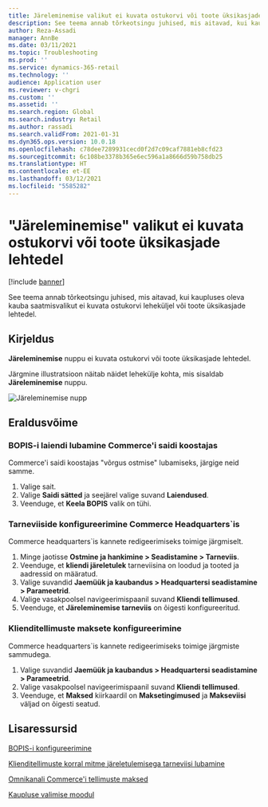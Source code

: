 ```yaml
---
title: Järeleminemise valikut ei kuvata ostukorvi või toote üksikasjade lehtedel
description: See teema annab tõrkeotsingu juhised, mis aitavad, kui kaupluses oleva kauba saatmisvalikut ei kuvata ostukorvi leheküljel või toote üksikasjade lehtedel.
author: Reza-Assadi
manager: AnnBe
ms.date: 03/11/2021
ms.topic: Troubleshooting
ms.prod: ''
ms.service: dynamics-365-retail
ms.technology: ''
audience: Application user
ms.reviewer: v-chgri
ms.custom: ''
ms.assetid: ''
ms.search.region: Global
ms.search.industry: Retail
ms.author: rassadi
ms.search.validFrom: 2021-01-31
ms.dyn365.ops.version: 10.0.18
ms.openlocfilehash: c78dee7289931cecd0f2d7c09caf7881eb8cfd23
ms.sourcegitcommit: 6c108be3378b365e6ec596a1a8666d59b758db25
ms.translationtype: HT
ms.contentlocale: et-EE
ms.lasthandoff: 03/12/2021
ms.locfileid: "5585282"
---
```

# <a name="pick-this-up-option-doesnt-appear-on-cart-or-product-details-pages"></a>"Järeleminemise" valikut ei kuvata ostukorvi või toote üksikasjade lehtedel

[!include [banner](../../includes/banner.md)]

See teema annab tõrkeotsingu juhised, mis aitavad, kui kaupluses oleva kauba saatmisvalikut ei kuvata ostukorvi leheküljel või toote üksikasjade lehtedel.

## <a name="description"></a>Kirjeldus

**Järeleminemise** nuppu ei kuvata ostukorvi või toote üksikasjade lehtedel.

Järgmine illustratsioon näitab näidet lehekülje kohta, mis sisaldab **Järeleminemise** nuppu.

![Järeleminemise nupp](media/pickup-button-missing.jpg)

## <a name="resolution"></a>Eraldusvõime

### <a name="enable-the-bopis-extension-in-commerce-site-builder"></a>BOPIS-i laiendi lubamine Commerce'i saidi koostajas

Commerce'i saidi koostajas "võrgus ostmise" lubamiseks, järgige neid samme.

1. Valige sait.
1. Valige **Saidi sätted** ja seejärel valige suvand **Laiendused**.
1. Veenduge, et **Keela BOPIS** valik on tühi.

### <a name="configure-modes-of-delivery-in-commerce-headquarters"></a>Tarneviiside konfigureerimine Commerce Headquarters`is

Commerce headquarters`is kannete redigeerimiseks toimige järgmiselt.

1. Minge jaotisse **Ostmine ja hankimine \> Seadistamine \> Tarneviis**.
1. Veenduge, et **kliendi järeletulek** tarneviisina on loodud ja tooted ja aadressid on määratud.
1. Valige suvandid **Jaemüük ja kaubandus \> Headquartersi seadistamine \> Parameetrid**.
1. Valige vasakpoolsel navigeerimispaanil suvand **Kliendi tellimused**.
1. Veenduge, et **Järeleminemise tarneviis** on õigesti konfigureeritud.

### <a name="configure-customer-orders-payments"></a>Klienditellimuste maksete konfigureerimine

Commerce headquarters`is kannete redigeerimiseks toimige järgmiste sammudega.

1. Valige suvandid **Jaemüük ja kaubandus \> Headquartersi seadistamine \> Parameetrid**.
1. Valige vasakpoolsel navigeerimispaanil suvand **Kliendi tellimused**.
1. Veenduge, et **Maksed** kiirkaardil on **Maksetingimused** ja **Makseviisi** väljad on õigesti seatud.

## <a name="additional-resources"></a>Lisaressursid

[BOPIS-i konfigureerimine](../cpe-bopis.md)

[Klienditellimuste korral mitme järeletulemisega tarneviisi lubamine](../multiple-pickup-modes.md)

[Omnikanali Commerce'i tellimuste maksed](../dev-itpro/commerce-payments.md)

[Kaupluse valimise moodul](../store-selector.md)
